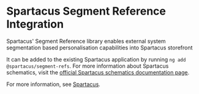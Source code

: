 # Spartacus Segment Reference Integration

Spartacus' Segment Reference library enables external system segmentation based personalisation capabilities into Spartacus storefront

It can be added to the existing Spartacus application by running `ng add @spartacus/segment-refs`. For more information about Spartacus schematics, visit the [official Spartacus schematics documentation page](https://sap.github.io/spartacus-docs/schematics/).

For more information, see [Spartacus](https://github.com/SAP/spartacus).
